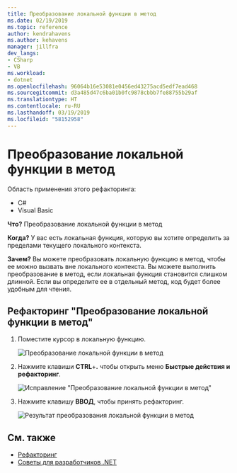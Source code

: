 ```yaml
---
title: Преобразование локальной функции в метод
ms.date: 02/19/2019
ms.topic: reference
author: kendrahavens
ms.author: kehavens
manager: jillfra
dev_langs:
- CSharp
- VB
ms.workload:
- dotnet
ms.openlocfilehash: 96064b16e53081e0456ed43275acd5edf7ead468
ms.sourcegitcommit: d3a485d47c6ba01b0fc9878cbbb7fe88755b29af
ms.translationtype: HT
ms.contentlocale: ru-RU
ms.lasthandoff: 03/19/2019
ms.locfileid: "58152958"
---
```

# <a name="convert-local-function-to-method"></a>Преобразование локальной функции в метод

Область применения этого рефакторинга:

- C#
- Visual Basic

**Что?** Преобразование локальной функции в метод

**Когда?** У вас есть локальная функция, которую вы хотите определить за пределами текущего локального контекста.

**Зачем?** Вы можете преобразовать локальную функцию в метод, чтобы ее можно вызвать вне локального контекста. Вы можете выполнить преобразование в метод, если локальная функция становится слишком длинной. Если вы определите ее в отдельный метод, код будет более удобным для чтения.

## <a name="convert-local-function-to-method-refactoring"></a>Рефакторинг "Преобразование локальной функции в метод"

1. Поместите курсор в локальную функцию.

    ![Преобразование локальной функции в метод](media/convert-local-function-to-method.png)

2. Нажмите клавиши **CTRL**+**.** чтобы открыть меню **Быстрые действия и рефакторинг**.

    ![Исправление "Преобразование локальной функции в метод"](media/convert-local-function-to-method-codefix.png)

2. Нажмите клавишу **ВВОД**, чтобы принять рефакторинг.

    ![Результат преобразования локальной функции в метод](media/convert-local-function-to-method-result.png)

## <a name="see-also"></a>См. также

- [Рефакторинг](../refactoring-in-visual-studio.md)
- [Советы для разработчиков .NET](../../ide/visual-studio-2017-for-dotnet-developers.md)
